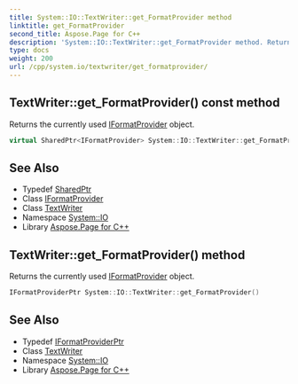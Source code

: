 ```yaml
---
title: System::IO::TextWriter::get_FormatProvider method
linktitle: get_FormatProvider
second_title: Aspose.Page for C++
description: 'System::IO::TextWriter::get_FormatProvider method. Returns the currently used IFormatProvider object in C++.'
type: docs
weight: 200
url: /cpp/system.io/textwriter/get_formatprovider/
---
```

## TextWriter::get_FormatProvider() const method


Returns the currently used [IFormatProvider](../../../system/iformatprovider/) object.

```cpp
virtual SharedPtr<IFormatProvider> System::IO::TextWriter::get_FormatProvider() const
```

## See Also

* Typedef [SharedPtr](../../../system/sharedptr/)
* Class [IFormatProvider](../../../system/iformatprovider/)
* Class [TextWriter](../)
* Namespace [System::IO](../../)
* Library [Aspose.Page for C++](../../../)
## TextWriter::get_FormatProvider() method


Returns the currently used [IFormatProvider](../../../system/iformatprovider/) object.

```cpp
IFormatProviderPtr System::IO::TextWriter::get_FormatProvider()
```

## See Also

* Typedef [IFormatProviderPtr](../../../system/iformatproviderptr/)
* Class [TextWriter](../)
* Namespace [System::IO](../../)
* Library [Aspose.Page for C++](../../../)
